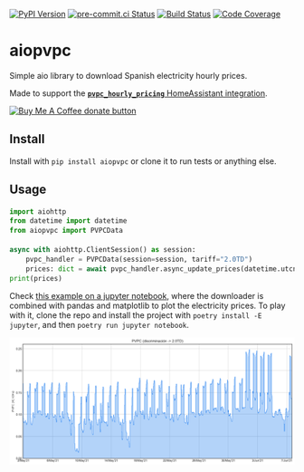 [![PyPI Version][pypi-image]][pypi-url]
[![pre-commit.ci Status][pre-commit-ci-image]][pre-commit-ci-url]
[![Build Status][build-image]][build-url]
[![Code Coverage][coverage-image]][coverage-url]
<!-- Badges -->
[pypi-image]: https://img.shields.io/pypi/v/aiopvpc
[pypi-url]: https://pypi.org/project/aiopvpc/
[pre-commit-ci-image]: https://results.pre-commit.ci/badge/github/azogue/aiopvpc/master.svg
[pre-commit-ci-url]: https://results.pre-commit.ci/latest/github/azogue/aiopvpc/master
[build-image]: https://github.com/azogue/aiopvpc/actions/workflows/main.yml/badge.svg
[build-url]: https://github.com/azogue/aiopvpc/actions/workflows/main.yml
[coverage-image]: https://codecov.io/gh/azogue/aiopvpc/branch/master/graph/badge.svg
[coverage-url]: https://codecov.io/gh/azogue/aiopvpc

# aiopvpc

Simple aio library to download Spanish electricity hourly prices.

Made to support the [**`pvpc_hourly_pricing`** HomeAssistant integration](https://www.home-assistant.io/integrations/pvpc_hourly_pricing/).

<span class="badge-buymeacoffee"><a href="https://www.buymeacoffee.com/azogue" title="Donate to this project using Buy Me A Coffee"><img src="https://img.shields.io/badge/buy%20me%20a%20coffee-donate-yellow.svg" alt="Buy Me A Coffee donate button" /></a></span>


## Install

Install with `pip install aiopvpc` or clone it to run tests or anything else.

## Usage

```python
import aiohttp
from datetime import datetime
from aiopvpc import PVPCData

async with aiohttp.ClientSession() as session:
    pvpc_handler = PVPCData(session=session, tariff="2.0TD")
    prices: dict = await pvpc_handler.async_update_prices(datetime.utcnow())
print(prices)
```

Check [this example on a jupyter notebook](https://github.com/azogue/aiopvpc/blob/master/Notebooks/Download%20PVPC%20prices.ipynb), where the downloader is combined with pandas and matplotlib to plot the electricity prices.
To play with it, clone the repo and install the project with `poetry install -E jupyter`, and then `poetry run jupyter notebook`.

![sample_pvpc_plot.png](https://github.com/azogue/aiopvpc/blob/master/Notebooks/sample_pvpc_plot.png)
